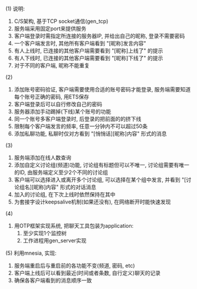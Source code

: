 (1)
说明:
1. C/S架构, 基于TCP socket通信(gen_tcp)
2. 服务端采用固定port来提供服务
3. 客户端登录时需指定所连接的服务器IP, 并给出自己的昵称, 登录不需要密码
4. 一个客户端发言时, 其他所有客户端看到 "[昵称]发言内容"
5. 有人上线时, 已连接的其他客户端需要看到 "[昵称]上线了" 的提示
6. 有人下线时, 已连接的其他客户端需要看到 "[昵称]下线了" 的提示
7. 对于不同的客户端, 昵称不能重复

(2)
1. 添加账号密码验证, 客户端需要使用合适的账号密码才能登录, 服务端需要知道每个账号正确的密码, 用ETS保存
2. 客户端登录后可以自行修改自己的密码
3. 服务器添加手动踢掉(下线)某个账号的功能
4. 同一个账号多客户端登录时, 后登录的把前面的的挤下线
5. 限制每个客户端发言的频率, 任意一分钟内不可以超过50条
6. 添加私聊功能, 私聊时仅对方看到 "[悄悄话][昵称]内容" 形式的消息

(3)
1. 服务端添加在线人数查询
2. 添加自定义讨论组(频道)功能, 讨论组有标题但可以不唯一, 讨论组需要有唯一的ID, 由服务端定义至少2个不同的讨论组
3. 客户端可以选择进入或离开多个讨论组, 可以选择在某个组中发言, 并看到 "[讨论组名][昵称]内容" 形式的对话消息
4. 加入的讨论组, 在下次上线时依然保持在其中
5. 为套接字设计keepsalive机制(如果还没有), 在网络断开时能快速发现

(4)
1. 用OTP框架实现系统, 把聊天工具包装为application:
    1) 至少实现1个监控树
    2) 工作进程用gen_server实现

(5)
利用mnesia, 实现: 
1. 服务端重启后与重启前的各功能不变(频道, 密码, etc)
2. 客户端上线后可以看到最近(时间或者条数, 自行定义)聊天的记录
3. 确保各客户端看到的消息顺序一致
